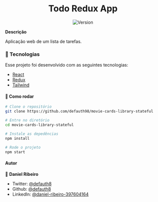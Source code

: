 <h1 align="center">Todo Redux App</h1>
<p align="center">
  <img alt="Version" src="https://img.shields.io/badge/version-0.1.0-blue.svg?cacheSeconds=2592000" />
  <a href="https://twitter.com/defauth8" target="_blank">
  </a>
</p>

**Descrição**

Aplicação web de um lista de tarefas.

### :nut_and_bolt: Tecnologias

Esse projeto foi desenvolvido com as seguintes tecnologias:

- [React][reactjs]
- [Redux][redux]
- [Tailwind][tailwind]

[reactjs]: https://reactjs.org
[redux]: https://redux.js.org/
[tailwind]: https://tailwindcss.com/

#### :thinking: Como rodar

```bash
# Clone o repositório
git clone https://github.com/defauth98/movie-cards-library-stateful

# Entre no diretório
cd movie-cards-library-stateful

# Instale as depedências
npm install

# Rode o projeto
npm start
```

#### Autor

👤 **Daniel Ribeiro**

- Twitter: [@defauth8](https://twitter.com/defauth8)
- Github: [@defauth8](https://github.com/defauth98)
- LinkedIn: [@daniel-ribeiro-397604164](https://linkedin.com/in/daniel-ribeiro-397604164)

